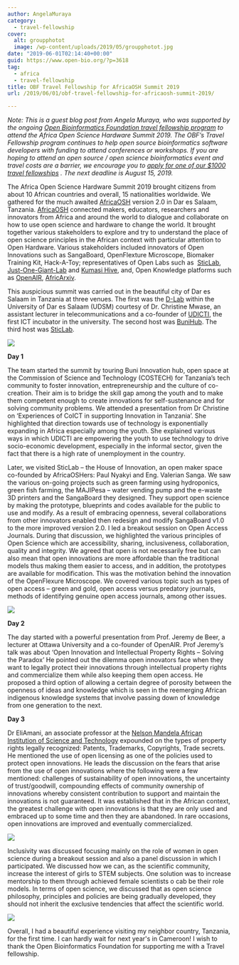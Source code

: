 ```yaml
---
author: AngelaMuraya
category:
  - travel-fellowship
cover:
  alt: groupphotot
  image: /wp-content/uploads/2019/05/groupphotot.jpg
date: "2019-06-01T02:14:40+00:00"
guid: https://www.open-bio.org/?p=3618
tag:
  - africa
  - travel-fellowship
title: OBF Travel Fellowship for AfricaOSH Summit 2019
url: /2019/06/01/obf-travel-fellowship-for-africaosh-summit-2019/

---
```

_Note: This is a guest blog post from Angela Muraya, who was supported by the ongoing_ [_Open Bioinformatics Foundation travel fellowship program_](/travel-awards/) _to attend the Africa Open Science Hardware Summit 2019. The OBF’s Travel Fellowship program continues to help open source bioinformatics software developers with funding to attend conferences or workshops. If you are hoping to attend an open source / open science bioinformatics event and travel costs are a barrier, we encourage you to_ [_apply for one of our $1000 travel fellowships_](/travel-awards/) _. The next deadline is August 15, 2019._

The Africa Open Science Hardware Summit 2019 brought citizens from about 10 African countries and overall, 15 nationalities worldwide. We gathered for the much awaited [AfricaOSH](https://africaosh.com/) version 2.0 in Dar es Salaam, Tanzania. [AfricaOSH](https://africaosh.com/) connected makers, educators, researchers and innovators from Africa and around the world to dialogue and collaborate on how to use open science and hardware to change the world. It brought together various stakeholders to explore and try to understand the place of open science principles in the African context with particular attention to Open Hardware. Various stakeholders included innovators of Open Innovations such as SangaBoard, OpenFlexture Microscope, Biomaker Training Kit, Hack-A-Toy; representatives of Open Labs such as  [SticLab](https://www.google.com/url?sa=t&rct=j&q=&esrc=s&source=web&cd=1&cad=rja&uact=8&ved=2ahUKEwi3gOPclr_iAhVmxYUKHSVWADEQFjAAegQIBBAD&url=https%3A%2F%2Fsticlab.co.tz%2F&usg=AOvVaw3I4ighz4RsPZRGeSyRpqEH), [Just-One-Giant-Lab](https://www.google.com/url?sa=t&rct=j&q=&esrc=s&source=web&cd=2&cad=rja&uact=8&ved=2ahUKEwiYgcT8lb_iAhUOJhoKHThmBi4QFjABegQIABAB&url=https%3A%2F%2Fjogl.io%2F&usg=AOvVaw19kZJNHU_K6uSwm8QC2MKj) and [Kumasi Hive](https://www.google.com/url?sa=t&rct=j&q=&esrc=s&source=web&cd=2&cad=rja&uact=8&ved=2ahUKEwjW9syllr_iAhVKx4UKHYb0BzgQFjABegQIARAB&url=https%3A%2F%2Fvc4a.com%2Fkumasi-hive%2F&usg=AOvVaw07RkjlynPUe1rH-fZ0auhW), and, Open Knowledge platforms such as [OpenAIR](https://www.google.com/url?sa=t&rct=j&q=&esrc=s&source=web&cd=4&cad=rja&uact=8&ved=2ahUKEwjIxLn2lr_iAhWjxoUKHdT-CywQFjADegQIARAB&url=http%3A%2F%2Fwww.openair.org.za%2F&usg=AOvVaw1dFEOpJDBOzxVwq9rh-VGs), [AfricArxiv](https://www.google.com/url?sa=t&rct=j&q=&esrc=s&source=web&cd=3&cad=rja&uact=8&ved=2ahUKEwiuz8Sgl7_iAhUryIUKHeoCDi0QFjACegQIARAB&url=https%3A%2F%2Finfo.africarxiv.org%2F&usg=AOvVaw3va5RNhvAsn0nk29Dx7NE5).

This auspicious summit was carried out in the beautiful city of Dar es Salaam in Tanzania at three venues. The first was the [D-Lab](https://dlab.or.tz/) within the University of Dar es Salaam (UDSM) courtesy of Dr. Christine Mwase, an assistant lecturer in telecommunications and a co-founder of [UDICTI](https://www.coict.udsm.ac.tz/index.php/about-us), the first ICT incubator in the university. The second host was [BuniHub](https://twitter.com/bunihub). The third host was [SticLab](http://sticlab.co.tz/).

![](wp/wp-content/uploads/2019/05/keynote1-2.jpg)

**Day 1**

The team started the summit by touring Buni Innovation hub, open space at the Commission of Science and Technology (COSTECH) for Tanzania’s tech community to foster innovation, entrepreneurship and the culture of co-creation. Their aim is to bridge the skill gap among the youth and to make them competent enough to create innovations for self-sustenance and for solving community problems. We attended a presentation from Dr Christine on ‘Experiences of CoICT in supporting Innovation in Tanzania’. She highlighted that direction towards use of technology is exponentially expanding in Africa especially among the youth. She explained various ways in which UDICTI are empowering the youth to use technology to drive socio-economic development, especially in the informal sector, given the fact that there is a high rate of unemployment in the country.

Later, we visited SticLab – the House of Innovation, an open maker space co-founded by AfricaOSHers: Paul Nyakyi and Eng. Valerian Sanga. We saw the various on-going projects such as green farming using hydroponics, green fish farming, the MAJIPesa – water vending pump and the e-waste 3D printers and the SangaBoard they designed. They support open science by making the prototype, blueprints and codes available for the public to use and modify. As a result of embracing openness, several collaborations from other innovators enabled then redesign and modify SangaBoard v1.0 to the more improved version 2.0. I led a breakout session on Open Access Journals. During that discussion, we highlighted the various principles of Open Science which are accessibility, sharing, inclusiveness, collaboration, quality and integrity. We agreed that open is not necessarily free but can also mean that open innovations are more affordable than the traditional models thus making them easier to access, and in addition, the prototypes are available for modification. This was the motivation behind the innovation of the OpenFlexure Microscope. We covered various topic such as types of open access – green and gold, open access versus predatory journals, methods of identifying genuine open access journals, among other issues.

![](wp/wp-content/uploads/2019/05/keynote2-3-1024x1024.jpg)

**Day 2**

The day started with a powerful presentation from Prof. Jeremy de Beer, a lecturer at Ottawa University and a co-founder of OpenAIR. Prof Jeremy’s talk was about ‘Open Innovation and Intellectual Property Rights – Solving the Paradox’ He pointed out the dilemma open innovators face when they want to legally protect their innovations through intellectual property rights and commercialize them while also keeping them open access. He proposed a third option of allowing a certain degree of porosity between the openness of ideas and knowledge which is seen in the reemerging African indigenous knowledge systems that involve passing down of knowledge from one generation to the next.

**Day 3**

Dr EliAmani, an associate professor at the [Nelson Mandela African Institution of Science and Technology](https://www.4icu.org/reviews/15060.htm) expounded on the types of property rights legally recognized: Patents, Trademarks, Copyrights, Trade secrets. He mentioned the use of open licensing as one of the policies used to protect open innovations. He leads the discussion on the fears that arise from the use of open innovations where the following were a few mentioned: challenges of sustainability of open innovations, the uncertainty of trust/goodwill, compounding effects of community ownership of innovations whereby consistent contribution to support and maintain the innovations is not guaranteed. It was established that in the African context, the greatest challenge with open innovations is that they are only used and embraced up to some time and then they are abandoned. In rare occasions, open innovations are improved and eventually commercialized.

![](wp/wp-content/uploads/2019/05/slide-1.png)

Inclusivity was discussed focusing mainly on the role of women in open science during a breakout session and also a panel discussion in which I participated. We discussed how we can, as the scientific community, increase the interest of girls to STEM subjects. One solution was to increase mentorship to them through achieved female scientists o cab be their role models. In terms of open science, we discussed that as open science philosophy, principles and policies are being gradually developed, they should not inherit the exclusive tendencies that affect the scientific world.

![](wp/wp-content/uploads/2019/05/groupphotot-1024x682.jpg)

Overall, I had a beautiful experience visiting my neighbor country, Tanzania, for the first time. I can hardly wait for next year's in Cameroon! I wish to thank the Open Bioinformatics Foundation for supporting me with a Travel fellowship.
